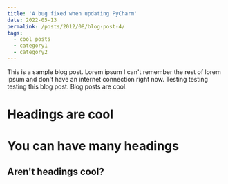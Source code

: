 ```yaml
---
title: 'A bug fixed when updating PyCharm'
date: 2022-05-13
permalink: /posts/2012/08/blog-post-4/
tags:
  - cool posts
  - category1
  - category2
---
```


This is a sample blog post. Lorem ipsum I can't remember the rest of lorem ipsum and don't have an internet connection right now. Testing testing testing this blog post. Blog posts are cool.

Headings are cool
======

You can have many headings
======

Aren't headings cool?
------
